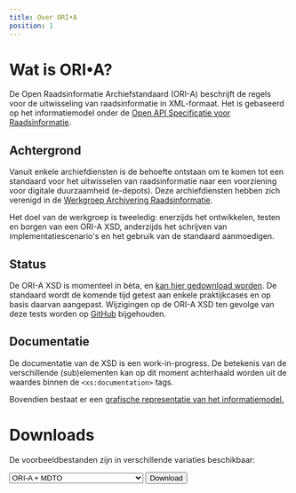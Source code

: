 ```yaml
---
title: Over ORI•A
position: 1
---
```


# Wat is ORI•A?

De Open Raadsinformatie Archiefstandaard (ORI-A) beschrijft de regels voor de uitwisseling van raadsinformatie in XML-formaat. Het is gebaseerd op het informatiemodel onder de [Open API Specificatie voor Raadsinformatie](https://github.com/VNG-Realisatie/ODS-Open-Raadsinformatie). 

## Achtergrond

Vanuit enkele archiefdiensten is de behoefte ontstaan om te komen tot een standaard voor het uitwisselen van raadsinformatie naar een voorziening voor digitale duurzaamheid (e-depots). Deze archiefdiensten hebben zich verenigd in de [Werkgroep Archivering Raadsinformatie](colofon).

Het doel van de werkgroep is tweeledig: enerzijds het ontwikkelen, testen en borgen van een ORI-A XSD, anderzijds het schrijven van implementatiescenario's en het gebruik van de standaard aanmoedigen.

## Status

De ORI-A XSD is momenteel in bèta, en [kan hier gedownload worden](https://github.com/Regionaal-Archief-Rivierenland/ORI-XSD/releases). De standaard wordt de komende tijd getest aan enkele praktijkcases en op basis daarvan aangepast. Wijzigingen op de ORI-A XSD ten gevolge van deze tests worden op [GitHub](https://github.com/Regionaal-Archief-Rivierenland/ORI-A-XSD) bijgehouden.

## Documentatie

De documentatie van de XSD is een work-in-progress. De betekenis van de verschillende (sub)elementen kan op dit moment achterhaald worden uit de waardes binnen de `<xs:documentation>` tags.

Bovendien bestaat er een [grafische representatie van het informatiemodel.](ORI-A-diagram.pdf)

# Downloads

De voorbeeldbestanden zijn in verschillende variaties beschikbaar:

<div class="grid">
  <select id="voorbeeld-select" required>
    <option>ORI-A + MDTO</option>
    <option>ORI-A + MDTO (met OPEX wrapper)</option>
    <option>ORI-A + ToPX Sidecar</option>
    <option>ORI-A + ToPX RIP</option>
  </select>
  <button id="voorbeeld-dl">Download</button>
</div>

